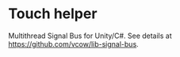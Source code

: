# Touch helper
Multithread Signal Bus for Unity/C#. See details at https://github.com/vcow/lib-signal-bus.